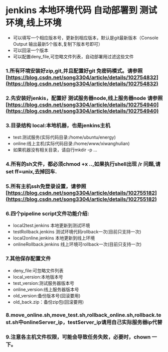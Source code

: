 
jenkins 本地环境代码 自动部署到 测试环境,线上环境 
===
-  可以填写一个相应版本号，更新到相应版本，默认是git最新版本（Console Output 输出最新5个版本,复制下版本号即可）
-  可以回滚一个版本
-  可以配置deny_file,可忽略文件列表，自动部署用过滤这些文件

### 1.所有环境安装好zip,git,并且配置好git 免密码模式。请参照 [https://blog.csdn.net/song3304/article/details/102754832](https://blog.csdn.net/song3304/article/details/102754832)

### 2.先安装好jenkis，配置好 测试服务器node,线上服务器node 请参照[https://blog.csdn.net/song3304/article/details/102754940](https://blog.csdn.net/song3304/article/details/102754940)

### 3.目录结构 local:本地机器，也是jenkins主机
-  test:测试服务(实际代码目录:/home/ubuntu/energy)
-  online:线上主机(实际代码目录:/home/www/xiwanghulian)  
-  如果机器没有相关目录，请自行mkdir -p ...  

### 4.所有的sh文件，都必须chmod +x ..,如果执行shell出现 /r 问题,请 set ff=unix,去掉回车.

### 5.所有主机ssh免登录设置，请参照 [https://blog.csdn.net/song3304/article/details/102755182](https://blog.csdn.net/song3304/article/details/102755182)


### 6.四个pipeline script文件功能介绍:
- local2test.jenkins   	本地更新到测试环境
- testRollback.jenkins 	测试环境代码rollback一次(目前只支持一次)
- local2online.jenkins 	本地更新到线上环境
- onlineRollback.jenkins  线上环境可rollback一次(目前只支持一次)

### 7.其他保存配置文件
- deny_file:可忽略文件列表
- local_version:本地版本号
- test_version:测试服务器版本号
- online_version:线上服务器版本号
- old_version:备份版本号(回滚要用)
- old_back.zip：备份zip包(回滚要用)

### 8.move_online.sh,move_test.sh,rollback_online.sh,rollback.test.sh中onlineServer_ip，testServer_ip请用自己实际服务器ip代替

### 9.注意各主机文件权限，可能会导致任务失败，必要时，chown 一下。
